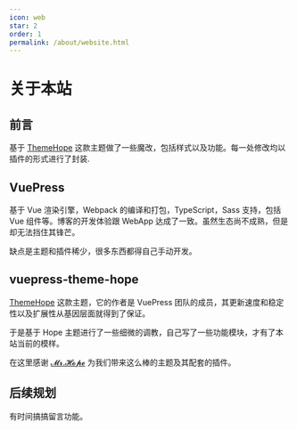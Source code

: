 ```yaml
---
icon: web
star: 2
order: 1
permalink: /about/website.html
---
```


# 关于本站

## 前言

基于 [ThemeHope](https://theme-hope.vuejs.press) 这款主题做了一些魔改，包括样式以及功能。每一处修改均以插件的形式进行了封装.



## VuePress

基于 Vue 渲染引擎，Webpack 的编译和打包，TypeScript，Sass 支持，包括 Vue 组件等。博客的开发体验跟 WebApp
达成了一致。虽然生态尚不成熟，但是却无法挡住其锋芒。

缺点是主题和插件稀少，很多东西都得自己手动开发。

## vuepress-theme-hope

 [ThemeHope](https://theme-hope.vuejs.press) 这款主题，它的作者是 VuePress 团队的成员，其更新速度和稳定性以及扩展性从基因层面就得到了保证。

于是基于 Hope 主题进行了一些细微的调教，自己写了一些功能模块，才有了本站当前的模样。

在这里感谢 [𝓜𝓻.𝓗𝓸𝓹𝓮](https://mrhope.site) 为我们带来这么棒的主题及其配套的插件。

## 后续规划

有时间搞搞留言功能。
